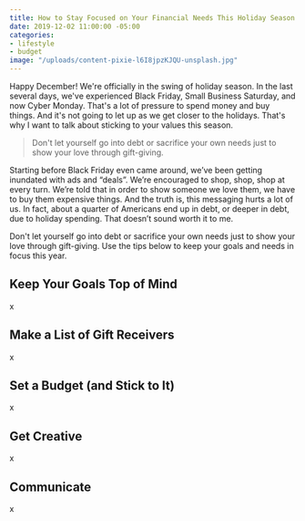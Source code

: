 ```yaml
---
title: How to Stay Focused on Your Financial Needs This Holiday Season
date: 2019-12-02 11:00:00 -05:00
categories:
- lifestyle
- budget
image: "/uploads/content-pixie-l6I8jpzKJQU-unsplash.jpg"
---
```


Happy December! We're officially in the swing of holiday season. In the last several days, we've experienced Black Friday, Small Business Saturday, and now Cyber Monday. That's a lot of pressure to spend money and buy things. And it's not going to let up as we get closer to the holidays. That's why I want to talk about sticking to your values this season.

> Don't let yourself go into debt or sacrifice your own needs just to show your love through gift-giving. 

Starting before Black Friday even came around, we’ve been getting inundated with ads and “deals”. We’re encouraged to shop, shop, shop at every turn. We’re told that in order to show someone we love them, we have to buy them expensive things. And the truth is, this messaging hurts a lot of us. In fact, about a quarter of Americans end up in debt, or deeper in debt, due to holiday spending. That doesn’t sound worth it to me.

Don't let yourself go into debt or sacrifice your own needs just to show your love through gift-giving. Use the tips below to keep your goals and needs in focus this year.

## Keep Your Goals Top of Mind

x

## Make a List of Gift Receivers

x

## Set a Budget (and Stick to It)

x

## Get Creative

x

## Communicate

x